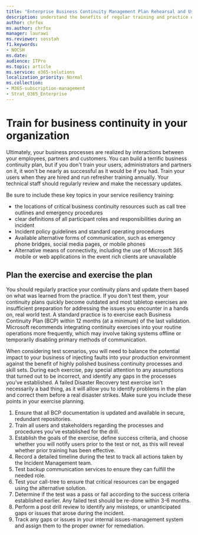 ```yaml
---
title: "Enterprise Business Continuity Management Plan Rehearsal and User Training"
description: understand the benefits of regular training and practice of your business continuity plan. 
author: chrfox
ms.author: chrfox
manager: laurawi
ms.reviewer: sosstah
f1.keywords:
- NOCSH
ms.date: 
audience: ITPro
ms.topic: article
ms.service: o365-solutions
localization_priority: Normal
ms.collection: 
- M365-subscription-management
- Strat_O365_Enterprise
---
```


# Train for business continuity in your organization

Ultimately, your business processes are realized by interactions between your employees, partners and customers. You can build a terrific business continuity plan, but if you don't train your users, administrators and partners on it, it won't be nearly as successful as it would be if you had. Train your users when they are hired and run refresher training annually.
Your technical staff should regularly review and make the necessary updates.

Be sure to include these key topics in your service resiliency training:

- the locations of critical business continuity resources such as call tree outlines and emergency procedures
- clear definitions of all participant roles and responsibilities during an incident
- Incident policy guidelines and standard operating procedures
- Available alternative forms of communication, such as emergency phone bridges, social media pages, or mobile phones
- Alternative means of connectivity, including the use of Microsoft 365 mobile or web applications in the event rich clients are unavailable

## Plan the exercise and exercise the plan

You should regularly practice your continuity plans and update them based on what was learned from the practice. If you don't test them, your continuity plans quickly become outdated and most tabletop exercises are insufficient preparation for addressing the issues you encounter in a hands on, real world test. A standard practice is to exercise each Business Continuity Plan (BCP) within 12 months (at a minimum) of the last validation. Microsoft recommends integrating continuity exercises into your routine operations more frequently, which may involve taking systems offline or temporarily disabling primary methods of communication.  

When considering test scenarios, you will need to balance the potential impact to your business of injecting faults into your production environment against the benefit of highly polished business continuity processes and skill sets.
During each exercise, pay special attention to any assumptions that turned out to be incorrect, and identify any gaps in the processes you’ve established. A failed Disaster Recovery test exercise isn’t necessarily a bad thing, as it will allow you to identify problems in the plan and correct them before a real disaster strikes. Make sure you include these points in your exercise planning.

1. Ensure that all BCP documentation is updated and available in secure, redundant repositories.
2. Train all users and stakeholders regarding the processes and procedures you’ve established for the drill.
3. Establish the goals of the exercise, define success criteria, and choose whether you will notify users prior to the test or not, as this will reveal whether prior training has been effective.
4. Record a detailed timeline during the test to track all actions taken by the Incident Management team.
5. Test backup communication services to ensure they can fulfill the needed role.
6. Test your call-tree to ensure that critical resources can be engaged using the alternative solution.
7. Determine if the test was a pass or fail according to the success criteria established earlier. Any failed test should be re-done within 3-6 months.
8. Perform a post drill review to identify any missteps, or unanticipated gaps or issues that arose during the incident.
9. Track any gaps or issues in your internal issues-management system and assign them to the proper owner for remediation.
